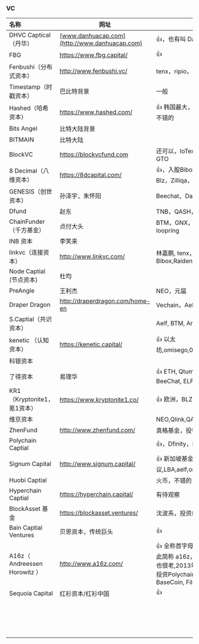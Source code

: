 ### VC

| 名称                          | 网址                                          | 案例                                                         |
| :---------------------------- | --------------------------------------------- | ------------------------------------------------------------ |
| DHVC Captical（丹华）         | [www.danhuacap.com](http://www.danhuacap.com) | :thumbsup:，也有叫 DanHua Captical                           |
| FBG                           | https://www.fbg.capital/                      | :thumbsup:                                                   |
| Fenbushi（分布式资本）        | http://www.fenbushi.vc/                       | tenx，ripio，一般                                            |
| Timestamp（时戳资本）         | 巴比特背景                                    | 一般                                                         |
| Hashed（哈希资本）            | https://www.hashed.com/                       | :thumbsup: 韩国最大，Cosmos，哨兵协议，ICON。还是不错的      |
| Bits Angel                    | 比特大陆背景                                  |                                                              |
| BITMAIN                       | 比特大陆                                      |                                                              |
| BlockVC                       | https://blockvcfund.com                       | 还可以，IoTex，NKN，QuarkChain, VeChain，GTO                 |
| 8 Decimal（八维资本）         | https://8dcapital.com/                        | :thumbsup:，入股Bibox，币世界，案例包括0x，Kyber，Blz，Zilliqa，本体，ICON，LBA |
| GENESIS（创世资本）           | 孙泽宇，朱怀阳                                | Beechat、Data、Aelf                                          |
| Dfund                         | 赵东                                          | TNB，QASH，Aelf，LBA，CMT                                    |
| ChainFunder（千方基金）       | 点付大头                                      | BTM，GNX，Primas， Cybex，Vechain，loopring                  |
| INB 资本                      | 李笑来                                        |                                                              |
| linkvc（连接资本）            | http://www.linkvc.com/                        | 林嘉鹏, tenx，gnx, Bibox,Raiden,iost,aelf,zilliqa,arcblock   |
| Node Captial (节点资本)       | 杜均                                          |                                                              |
| PreAngle                      | 王利杰                                        | NEO，元届                                                    |
| Draper Dragon                 | http://draperdragon.com/home-en               | Vechain，Aelf, open platform                                 |
| S.Captial（共识资本）         |                                               | Aelf, BTM, Arcblock,theta, Trinity,Ruff                      |
| kenetic （认知资本）          | https://kenetic.capital/                      | :thumbsup: 以太坊,omisego,0x,icon,qtum,status,blz,quanstamp  |
| 科银资本                      |                                               |                                                              |
| 了得资本                      | 易理华                                        | :thumbsup: ETH, Qtum, VeChain, EOS, GXS, Achain, BeeChat, ELF, Ulord |
| KR1（Kryptonite1， 氪1资本）  | https://www.kryptonite1.co/                   | :thumbsup: 欧洲，BLZ，ETH，Golem,Augur,cosmos,0x             |
| 维京资本                      |                                               | NEO,Qlink,QASH,本体                                          |
| ZhenFund                      | http://www.zhenfund.com/                      | 真格基金，投得多但是很多项目一般                             |
| Polychain Captial             |                                               | :thumbsup:，Dfinity，NuCypher，兰花实验室，Coinlist          |
| Signum Capital                | http://www.signum.capital/                    | :thumbsup: 新加坡基金，哨兵协议,LBA,aelf,omg,cosmos,zilliqa  |
| Huobi Captial                 |                                               | 火币，不错的                                                 |
| Hyperchain Captial            | https://hyperchain.capital/                   | 有待观察                                                     |
| BlockAsset 基金               | https://blockasset.ventures/                  | 沈波系，投资组合还是挺不错的                                 |
| Bain Captial Ventures         | 贝恩资本，传统巨头                            | :thumbsup:                                                   |
| A16z（ Andreessen Horowitz ） | http://www.a16z.com/                          | :thumbsup:  全称首字母A和最后的字母Z间隔16个字母，因此简称 a16z，老牌投资公司，在区块链领域资历也很老,2013年投资Ripple, Coinbase，2016年投资Polychain Captical，2017年投资Orchid，BaseCoin, FileCoin |
| Sequoia Capital               | 红衫资本/红衫中国                             | :thumbsup:                                                   |
|                               |                                               |                                                              |
|                               |                                               |                                                              |
|                               |                                               |                                                              |
|                               |                                               |                                                              |
|                               |                                               |                                                              |
|                               |                                               |                                                              |
|                               |                                               |                                                              |
|                               |                                               |                                                              |
|                               |                                               |                                                              |
|                               |                                               |                                                              |
|                               |                                               |                                                              |
|                               |                                               |                                                              |
|                               |                                               |                                                              |
|                               |                                               |                                                              |
|                               |                                               |                                                              |
|                               |                                               |                                                              |
|                               |                                               |                                                              |

